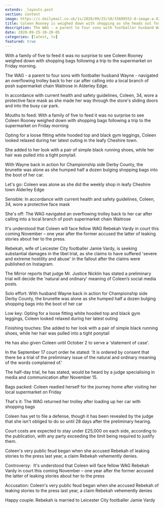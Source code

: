 ```yaml
---
extends: _layouts.post
section: content
image: https://i.dailymail.co.uk/1s/2020/09/25/10/33609552-0-image-a-42_1601024993140.jpg 
title: Coleen Rooney is weighed down with shopping as she heads out for supplies 
description: The WAG - a parent to four sons with footballer husband Wayne - navigated an overflowing trolley back to her car after calling into a local branch of posh supermarket chain Waitrose in Alderley Edge. 
date: 2020-09-25-10-20-05 
categories: [latest, tv] 
featured: true 
--- 
```

With a family of five to feed it was no surprise to see Coleen Rooney weighed down with shopping bags following a trip to the supermarket on Friday morning. 

The WAG - a parent to four sons with footballer husband Wayne - navigated an overflowing trolley back to her car after calling into a local branch of posh supermarket chain Waitrose in Alderley Edge. 

In accordance with current health and safety guidelines, Coleen, 34, wore a protective face mask as she made her way through the store's sliding doors and into the busy car park. 

Mouths to feed: With a family of five to feed it was no surprise to see Coleen Rooney weighed down with shopping bags following a trip to the supermarket on Friday morning

Opting for a loose fitting white hooded top and black gym leggings, Coleen looked relaxed during her latest outing in the leafy Cheshire town.

She added to her look with a pair of simple black running shoes, while her hair was pulled into a tight ponytail. 

With Wayne back in action for Championship side Derby County, the brunette was alone as she humped half a dozen bulging shopping bags into the boot of her car.  

Let's go: Coleen was alone as she did the weekly shop in leafy Cheshire town Alderley Edge

Sensible: In accordance with current health and safety guidelines, Coleen, 34, wore a protective face mask

She's off: The WAG navigated an overflowing trolley back to her car after calling into a local branch of posh supermarket chain Waitrose

It's understood that Coleen will face fellow WAG Rebekah Vardy in court this coming November – one year after the former accused the latter of leaking stories about her to the press.

Rebekah, wife of Leicester City footballer Jamie Vardy, is seeking substantial damages in the libel trial, as she claims to have suffered 'severe and extreme hostility and abuse' in the fallout after the claims were published on Instagram.

The Mirror reports that judge Mr. Justice Nicklin has stated a preliminary trial will decide the 'natural and ordinary' meaning of Coleen’s social media posts.

Solo effort: With husband Wayne back in action for Championship side Derby County, the brunette was alone as she humped half a dozen bulging shopping bags into the boot of her car

Low key: Opting for a loose fitting white hooded top and black gym leggings, Coleen looked relaxed during her latest outing

Finishing touches: She added to her look with a pair of simple black running shoes, while her hair was pulled into a tight ponytail

He has also given Coleen until October 2 to serve a 'statement of case'.

In the September 17 court order he stated: 'It is ordered by consent that there be a trial of the preliminary issue of the natural and ordinary meaning of the words complained of.'

The half-day trial, he has stated, would be heard by a judge specialising in media and communication after November 15.

Bags packed: Coleen readied herself for the journey home after visiting her local supermarket on Friday 

That's it: The WAG returned her trolley after loading up her car with shopping bags 

Coleen has yet to file a defense, though it has been revealed by the judge that she isn't obliged to do so until 28 days after the preliminary hearing.

Court costs are expected to stay under £25,000 on each side, according to the publication, with any party exceeding the limit being required to justify them. 

Coleen's very public feud began when she accused Rebekah of leaking stories to the press last year, a claim Rebekah vehemently denies.

Controversy:  It's understood that Coleen will face fellow WAG Rebekah Vardy in court this coming November – one year after the former accused the latter of leaking stories about her to the press

Accusation: Coleen's very public feud began when she accused Rebekah of leaking stories to the press last year, a claim Rebekah vehemently denies

Happy couple: Rebekah is married to Leicester City footballer Jamie Vardy


